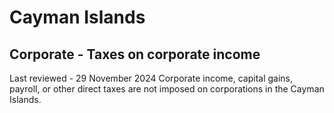 # Cayman Islands
## Corporate - Taxes on corporate income
Last reviewed - 29 November 2024
Corporate income, capital gains, payroll, or other direct taxes are not imposed on corporations in the Cayman Islands.
